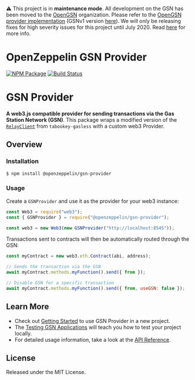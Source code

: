 :warning: This project is in **maintenance mode**. All development on the GSN has been moved to the [OpenGSN](https://github.com/opengsn) organization. Please refer to the [OpenGSN provider implementation](https://github.com/opengsn/gsn/tree/master/src/relayclient) (GSNv1 version [here](https://github.com/opengsn/gsn/tree/GSNv1/src/js/relayclient)). We will only be releasing fixes for high severity issues for this project until July 2020. Read [here](https://forum.openzeppelin.com/t/doubling-down-in-security/2712) for more info.

# OpenZeppelin GSN Provider

[![NPM Package](https://img.shields.io/npm/v/@openzeppelin/gsn-provider.svg)](https://www.npmjs.org/package/@openzeppelin/gsn-provider)
[![Build Status](https://circleci.com/gh/OpenZeppelin/openzeppelin-gsn-provider.svg?style=shield)](https://circleci.com/gh/OpenZeppelin/openzeppelin-gsn-provider)

# GSN Provider

**A web3.js compatible provider for sending transactions via the Gas Station Network (GSN)**. This package wraps a modified version of the [`RelayClient`](https://github.com/tabookey/tabookey-gasless/blob/master/src/js/relayclient/RelayClient.js) from `tabookey-gasless` with a custom web3 Provider.

## Overview

### Installation

```console
$ npm install @openzeppelin/gsn-provider
```

### Usage

Create a `GSNProvider` and use it as the provider for your web3 instance:

```javascript
const Web3 = require("web3");
const { GSNProvider } = require("@openzeppelin/gsn-provider");

const web3 = new Web3(new GSNProvider("http://localhost:8545"));
```

Transactions sent to contracts will then be automatically routed through the GSN:

```javascript
const myContract = new web3.eth.Contract(abi, address);

// Sends the transaction via the GSN
await myContract.methods.myFunction().send({ from });

// Disable GSN for a specific transaction
await myContract.methods.myFunction().send({ from, useGSN: false });
```

## Learn More

* Check out [Getting Started](https://docs.openzeppelin.com/gsn-provider/getting-started) to use GSN Provider in a new project.
* The [Testing GSN Applications](https://docs.openzeppelin.com/gsn-provider/testing-gsn-applications) will teach you how to test your project locally.
* For detailed usage information, take a look at the [API Reference](https://docs.openzeppelin.com/gsn-provider/api).


## License

Released under the MIT License.

